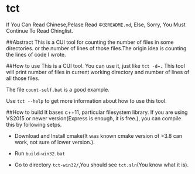 tct
===

If You Can Read Chinese,Pelase Read `中文README.md`, Else, Sorry, You Must Continue To Read Chinglist.

##Abstract
This is a CUI tool for counting the number of files in some directories.
or the number of lines of those files.The origin idea is counting the lines
of code I wrote.

##How to use
This is a CUI tool.
You can use it, just like `tct -d=.`
This tool will print number of files in current working directory and number of lines of
all those files.

The file `count-self.bat` is a good example.

Use `tct --help` to get more information about how to use this tool.

##How to build
It bases c++11, particular filesystem library.
If you are using VS2015 or newer version(Express is enough, it is free.), you can compile this by following setps.

*   Download and Install cmake(It was known cmake version of >3.8 can work, not sure of lower version.).

*   Run `build-win32.bat`

*   Go to directory `tct-win32/`,You should see `tct.sln`(You know what it is).
